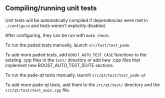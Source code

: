Compiling/running unit tests
------------------------------------

Unit tests will be automatically compiled if dependencies were met in `./configure`
and tests weren't explicitly disabled.

After configuring, they can be run with `make check`.

To run the paded tests manually, launch `src/test/test_pade`.

To add more paded tests, add `BOOST_AUTO_TEST_CASE` functions to the existing
.cpp files in the `test/` directory or add new .cpp files that
implement new BOOST_AUTO_TEST_SUITE sections.

To run the pade-qt tests manually, launch `src/qt/test/test_pade-qt`

To add more pade-qt tests, add them to the `src/qt/test/` directory and
the `src/qt/test/test_main.cpp` file.
